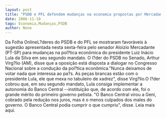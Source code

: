 ```yaml
---
layout: post
title: "PSDB e PFL defendem mudanças na economia propostas por Mercadante "
date: 2006-11-10
tags: Economia,Mudanças,PSDB
author: None
---
```

Da Folha OnlineL?deres do PSDB e do PFL se mostraram favoráveis à sugestão apresentada nesta sexta-feira pelo senador Aloizio Mercadante (PT-SP) para mudanças na pol?tica econômica do presidente Luiz Inácio Lula da Silva em seu segundo mandato. 
O l?der do PSDB no Senado, Arthur Virg?lio (AM), disse que a oposição está disposta a dialogar no Congresso Nacional sobre a condução da pol?tica econômica.\"Nunca deixamos de votar nada que interessa ao pa?s. As peças brancas estão com o presidente Lula, ele que mexa no tabuleiro de xadrez\", disse Virg?lio.O l?der cobrou que, em seu segundo mandato, Lula consiga implementar a autonomia do Banco Central --instituição que, de acordo com ele, foi o grande mérito do primeiro governo petista. \"O Banco Central virou a Geni, cobrado pela redução nos juros, mas é o menos culpados dos males do governo. O Banco Central podia cumprir o que cumpriu\", disse.
Leia mais aqui. 